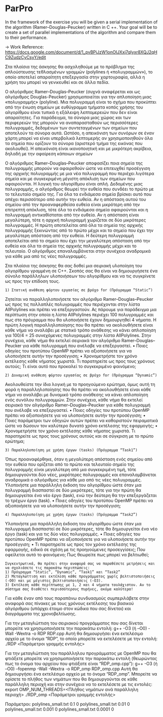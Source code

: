 # ParPro
In the framework of the exercise you will be given a serial implementation of the algorithm (Ramer–Douglas–Peucker) written in C ++. Your goal will be to create a set of parallel implementations of the algorithm and compare them to their performance.

-> Work Reference: https://docs.google.com/document/d/1_pvBPjJzW1onOIJXxj7qIyxr8XQJ2qHC9ZudzCyCsyY/edit

Στα πλαίσια της άσκησης θα ασχοληθούμε με το πρόβλημα της απλούστευσης τεθλασμένων γραμμών (polylines ή «πολυγραμμών»), το οποίο αποτελεί απαραίτητη επεξεργασία στην χαρτογραφία, αλλά η χρήση του μπορεί να γενικευθεί και σε άλλα πεδία.

Ο αλγόριθμος Ramer–Douglas–Peucker (συχνά αναφέρεται και ως αλγόριθμος Douglas-Peucker) χρησιμοποιείται για την απλοποίηση μιας «πολυγραμμής» (polyline). Μια πολυγραμμή είναι το σχήμα που προκύπτει από την ένωση σημείων με ευθύγραμμα τμήματα
κοπός χρήσης του αλγορίθμου είναι τυπικά η εξάλειψη λεπτομερειών που δεν είναι απαραίτητες. Για παράδειγμα, τα σύνορα μιας χώρας και των περιφερειών της μπορούν να αναπαρασταθούν ως περισσότερες πολυγραμμές, δεδομένων των συντεταγμένων των σημείων που αποτελούν τα σύνορα αυτά. Ωστόσο, η απεικόνιση των συνόρων σε έναν χάρτη μπορεί να είναι υπερβολικά λεπτομερής αν χρησιμοποιηθούν όλα τα σημεία που ορίζουν τα σύνορα (αριστερό τμήμα της εικόνας που ακολουθεί). Η απεικόνιση είναι ικανοποιητική και με μικρότερη ακρίβεια, δηλαδή με την αφαίρεση κάποιων σημείων 

Ο αλγόριθμος Ramer–Douglas–Peucker αποφασίζει ποια σημεία της πολυγραμμής μπορούν να αφαιρεθούν ώστε να επιτευχθεί προσέγγιση της αρχικής πολυγραμμής με μια νέα πολυγραμμή που περιέχει λιγότερα σημεία και με συγκεκριμένη μέγιστη απόκλιση των σημείων που αφαιρούνται.
Η λογική του αλγορίθμου είναι απλή. Δεδομένης μιας πολυγραμμής, ο αλγόριθμος θεωρεί την ευθεία που συνδέει το πρώτο με το τελευταίο σημείο της. Για όλα τα ενδιάμεσα σημεία βρίσκει αυτό που απέχει περισσότερο από αυτήν την ευθεία. Αν η απόσταση αυτού του σημείου από την προαναφερθείσα ευθεία είναι μικρότερη από την επιτρεπτή απόκλιση, τότε όλα τα ενδιάμεσα σημεία αφαιρούνται και η πολυγραμμή αντικαθίσταται από την ευθεία. Αν η απόσταση είναι μεγαλύτερη, τότε η αρχική πολυγραμμή χωρίζεται σε δύο μικρότερες πολυγραμμές. Η πρώτη αποτελείται από όλα τα σημεία της αρχικής πολυγραμμής ξεκινώντας από το πρώτο μέχρι και το σημείο που έχει την μεγαλύτερη απόσταση από την ευθεία. Η δεύτερη πολυγραμμή αποτελείται από το σημείο που έχει την μεγαλύτερη απόσταση από την ευθεία και όλα τα σημεία της αρχικής πολυγραμμής μέχρι και το τελευταίο. Ο αλγόριθμος επαναλαμβάνεται στην συνέχεια αναδρομικά για κάθε μια από τις νέες πολυγραμμές.

Στα πλαίσια της άσκησης θα σας δοθεί μια σειριακή υλοποίηση του αλγορίθμου γραμμένη σε C++. Σκοπός σας θα είναι να δημιουργήσετε ένα σύνολο παράλληλων υλοποιήσεων του αλγορίθμου και να τις συγκρίνετε ως προς την επίδοση τους.

    1) Στατική ανάθεση φόρτου εργασίας σε βρόχο for (Πρόγραμμα “Static”)
Ζητείται να παραλληλοποιήσετε τον αλγόριθμο Ramer–Douglas–Peucker ως προς τις πολλαπλές πολυγραμμές που περιέχονται στην λίστα AllPolylines και πρέπει να επεξεργαστούν. Ας πάρουμε για παράδειγμα μια περίπτωση στην οποία η λίστα AllPolylines περιέχει 100 πολυγραμμές και πως στο πρόγραμμα που θα υλοποιήσετε έχουν δημιουργηθεί 4 νήματα. Η πρώτη λογική παραλληλοποίησης που θα πρέπει να ακολουθήσετε είναι κάθε νήμα να αναλάβει με στατικό τρόπο ανάθεσης να κάνει απλοποίηση για 100/4 = 25 συνεχόμενες πολυγραμμές στην λίστα AllPolylines. Στην συνέχεια, κάθε νήμα θα εκτελεί σειριακά τον αλγόριθμο Ramer–Douglas–Peucker για κάθε πολυγραμμή που ανέλαβε να επεξεργαστεί.
    • Ποιες οδηγίες του προτύπου OpenMP πρέπει να αξιοποιήσετε για να υλοποιήσετε αυτήν την προσέγγιση;
    • Χρονομετρήστε τον χρόνο εκτέλεσης κάθε νήματος χωριστά. Τι παρατηρείτε ως προς τους χρόνους αυτούς; Τι είναι αυτό που προκαλεί το συγκεκριμένο φαινόμενο;
    
    2) Δυναμική ανάθεση φόρτου εργασίας σε βρόχο for (Πρόγραμμα “Dynamic”)
Ακολουθείστε την ίδια λογική με το προηγούμενο ερώτημα, όμως αυτή τη φορά η παραλληλοποίησης που θα πρέπει να ακολουθήσετε είναι κάθε νήμα να αναλάβει με δυναμικό τρόπο ανάθεσης να κάνει απλοποίηση ενός συνόλου πολυγραμμών. Στην συνέχεια, κάθε νήμα θα εκτελεί σειριακά τον αλγόριθμο Ramer–Douglas–Peucker για κάθε πολυγραμμή που ανέλαβε να επεξεργαστεί.
    • Ποιες οδηγίες του προτύπου OpenMP πρέπει να αξιοποιήσετε για να υλοποιήσετε αυτήν την προσέγγιση;
    • Ποιες παράμετροι των οδηγιών αυτών πρέπει να καθοριστούν πειραματικά ώστε να δώσουν τον καλύτερο δυνατό χρόνο εκτέλεσης της εφαρμογής;
    • Χρονομετρήστε τον χρόνο εκτέλεσης κάθε νήματος χωριστά. Τι παρατηρείτε ως προς τους χρόνους αυτούς και σε σύγκριση με το πρώτο ερώτημα;
 
    3) Παραλληλοποίηση με χρήση έργων (tasks) (Πρόγραμμα “Task1”)
Όπως προαναφέρθηκε, όταν η μεγαλύτερη απόσταση ενός σημείου από την ευθεία που ορίζεται από το πρώτο και τελευταίο σημείο της πολυγραμμής είναι μεγαλύτερη από μια συγκεκριμένη τιμή, τότε δημιουργούνται δύο νέες, μικρότερες πολυγραμμές και επαναλαμβάνεται αναδρομικά ο αλγόριθμος για κάθε μια από τις νέες πολυγραμμές.
Υλοποιήστε μια παράλληλη έκδοση του αλγορίθμου ώστε όταν μια πολυγραμμή διασπαστεί σε δύο μικρότερες, τότε για την πρώτη θα δημιουργείται ένα νέο έργο (task), ενώ την δεύτερη θα την επεξεργάζεται το τρέχων έργο (task).
    • Ποιες οδηγίες του προτύπου OpenMP πρέπει να αξιοποιήσετε για να υλοποιήσετε αυτήν την προσέγγιση;
    
    4) Παραλληλοποίηση με χρήση έργων (tasks) (Πρόγραμμα “Task2”)
Υλοποιήστε μια παράλληλη έκδοση του αλγορίθμου ώστε όταν μια πολυγραμμή διασπαστεί σε δύο μικρότερες, τότε θα δημιουργείται ένα νέο έργο (task) και για τις δύο νέες πολυγραμμές.
    • Ποιες οδηγίες του προτύπου OpenMP πρέπει να αξιοποιήσετε για να υλοποιήσετε αυτήν την προσέγγιση;
    • Τι παρατηρείτε ως προς τον χρόνο εκτέλεσης της εφαρμογής, ειδικά σε σχέση με τις προηγούμενες προσεγγίσεις; Που οφείλεται αυτό το φαινόμενο; Πως θεωρείτε πως μπορεί να βελτιωθεί;
    
    Συγκεντρωτικά, θα πρέπει στην αναφορά σας να παραθέσετε μετρήσεις και να σχολιάσετε τις παρακάτω περιπτώσεις:
    1) Πρόγραμμα “Static”, “Dynamic”, “Task1” και “Task2”
    2) Μεταγλώττιση και εκτέλεση κάθε προγράμματος χωρίς βελτιστοποιήσεις (-O0) και με μέγιστες βελτιστοποιήσεις (-O3).
    3) Εκτέλεση κάθε περίπτωσης με 1, 2 και 4 νήματα τουλάχιστον. Αν το σύστημα σας διαθέτει περισσότερους πυρήνες, ακόμα καλύτερα!
Για κάθε έναν από τους παραπάνω συνδυασμούς συμπεριλάβετε στην αναφορά σας πίνακες με τους χρόνους εκτέλεσης του βασικού αλγόριθμου (υπάρχει έτοιμο στον κώδικα που σας δίνεται) και διαγράμματα της χρονοβελτίωσης.

Για την μεταγλώττιση του σειριακού προγράμματος που σας δίνεται μπορείτε να χρησιμοποιήσετε την παρακάτω εντολή:
g++ -O3 (ή –O0) -Wall -Wextra -o RDP RDP.cpp
Αυτή θα δημιουργήσει ένα εκτελέσιμο αρχείο με το όνομα “RDP”, το οποίο μπορείτε να εκτελέσετε με την εντολή:
./RDP <Παράμετροι γραμμής εντολής>

Για την μεταγλώττιση του παράλληλου προγράμματος με OpenMP που θα φτιάξετε μπορείτε να χρησιμοποιήσετε την παρακάτω εντολή (θεωρώντας πως το όνομα του αρχείου που φτιάξατε είναι “RDP_omp.cpp”):
g++ -O3 (ή –O0) –fopenmp -Wall -Wextra -o RDP_omp RDP_omp.cpp
Αυτή θα δημιουργήσει ένα εκτελέσιμο αρχείο με το όνομα “RDP_omp”. Μπορείτε να ορίσετε το πλήθος των νημάτων που θα δημιουργούνται σε κάθε παράλληλη περιοχή και στην συνέχεια να το εκτελέσετε με τις εντολές:
export OMP_NUM_THREADS=<Πλήθος νημάτων ανά παράλληλη περιοχή>
./RDP_omp <Παράμετροι γραμμής εντολής>

Παράμετροι:
  polylines_small.txt 0.1 0
  polylines_small.txt 0.01 0
  polylines_small.txt 0.001 0
  polylines_small.txt 0.0001 0
